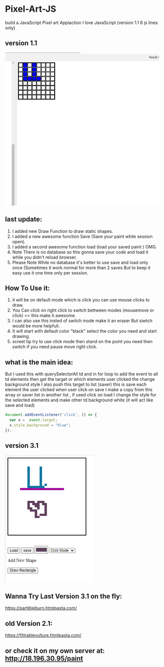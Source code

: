 # Pixel-Art-JS

build a JavaScript Pixel art Applaction 
I love JavaScript  (version 1.1 6 js lines only)

## version 1.1

<img src="app_udacity.PNG">

## last update:
1.  I added new Draw Function to draw static shapes.
2.  I added a new awesome function Save (Save your paint while session open).
3.  I added a second awesome function load (load your saved paint ) OMG.
4.  Note There is no database so this gonna save your code and load it while you didn't reload browser.
5.  Please Note While no database it's better to use save and load only once (Sometimes it work normal for 
more than 2 saves But to keep it easy use it one time only per session.

## How To Use it:

1.  it will be on default mode which is click you can use mouse clicks to draw.
2.  You Can click on right click to switch bettween modes (mousemove or click) << this make it awesome.
3.  I can also use this insted of switch mode make it an eraser But siwtch would be more helpfull.
4.  It will start with default color "black" select the color you need and start drawing.
5.  screet tip try to use click mode then stand on the point you need then switch if you need pause move right click.


## what is the main idea:

But I used this with querySelectorAll td and in for loop to add the event to all td elements 
then get the target or which elements user clicked the change background style I also push this
target to list (saver) this is save each element the user clicked when user click on save
I make a copy from this array or saver list in another list , if used click on load I change the 
style for the selected elements and make other td background white (it will act like save and load)

``` javascript
document.addEventListener('click', () => {
  var x =  event.target;
  x.style.background = "blue";
});


```
## version 3.1
<img src="myApp.PNG">


## Wanna Try Last Version 3.1 on the fly:
  https://partibleburn.htmlpasta.com/
  


## old Version 2.1:
  https://filtrablevulture.htmlpasta.com/

## or check it on my own server at: http://18.196.30.95/paint

